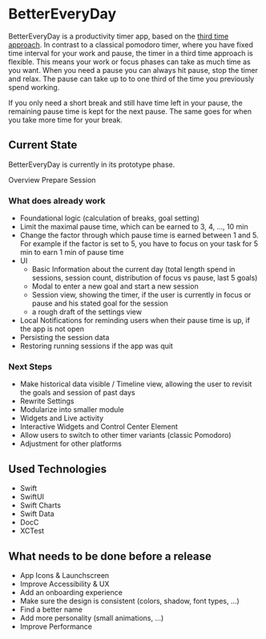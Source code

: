 # BetterEveryDay

BetterEveryDay is a productivity timer app, based on the [third time approach](https://www.lesswrong.com/posts/RWu8eZqbwgB9zaerh/third-time-a-better-way-to-work). In contrast to a classical pomodoro timer, where you have fixed time interval for your work and pause, the timer in a third time approach is flexible. This means your work or focus phases can take as much time as you want. When you need a pause you can always hit pause, stop the timer and relax. The pause can take up to to one third of the time you previously spend working.

If you only need a short break and still have time left in your pause, the remaining pause time is kept for the next pause. The same goes for when you take more time for your break.

## Current State

BetterEveryDay is currently in its prototype phase.

Overview
Prepare
Session

### What does already work

- Foundational logic (calculation of breaks, goal setting)
- Limit the maximal pause time, which can be earned to 3, 4, ..., 10 min
- Change the factor through which pause time is earned between 1 and 5. For example if the factor is set to 5, you have to focus on your task for 5 min to earn 1 min of pause time
- UI
  - Basic Information about the current day (total length spend in sessions, session count, distribution of focus vs pause, last 5 goals)
  - Modal to enter a new goal and start a new session
  - Session view, showing the timer, if the user is currently in focus or pause and his stated goal for the session
  - a rough draft of the settings view
- Local Notifications for reminding users when their pause time is up, if the app is not open
- Persisting the session data
- Restoring running sessions if the app was quit

### Next Steps

- Make historical data visible / Timeline view, allowing the user to revisit the goals and session of past days
- Rewrite Settings
- Modularize into smaller module
- Widgets and Live activity
- Interactive Widgets and Control Center Element
- Allow users to switch to other timer variants (classic Pomodoro)
- Adjustment for other platforms

## Used Technologies

- Swift
- SwiftUI
- Swift Charts
- Swift Data
- DocC
- XCTest

## What needs to be done before a release

- App Icons & Launchscreen
- Improve Accessibility & UX
- Add an onboarding experience
- Make sure the design is consistent (colors, shadow, font types, ...)
- Find a better name
- Add more personality (small animations, ...)
- Improve Performance
